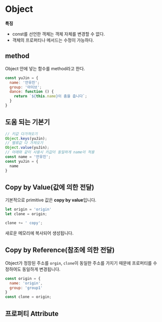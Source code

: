 # Object

**특징**  
- const를 선언한 객체는 객체 자체를 변경할 수 없다.
- 객체의 프로퍼티나 메서드는 수정이 가능하다.

## method

Object 안에 넣는 함수를 method라고 한다.

```javascript
const yuJin = {
  name: '안유진';
  group: '아이브';
  dance: function () {
    return `${this.name}이 춤을 춥니다`;
  }
}
```

## 도움 되는 기본기

```javascript
// 키값 다가져오기
Object.keys(yuJin);
// 벨류값 다 가져오기
Object.value(yuJin);
// 아래와 같이 사용시 키값이 동일하게 name이 적용
const name = '안유진';
const yuJin = {
  name
}
```

## Copy by Value(값에 의한 전달)

기본적으로 primitive 값은 **copy by value**입니다.

```javascript
let origin = 'origin'
let clone = origin;

clone += ' copy';
```

새로운 메모리에 복사되어 생성됩니다.


## Copy by Reference(참조에 의한 전달)

Object가 정장된 주소를 `orgin`, `clone`이 동일한 주소를 가지기 때문에 프로퍼티를 수정하여도 동일하게 변경됩니다.

```javascript
const origin = {
  name: 'origin',
  group: 'group1'
}
const clone = origin;
```

## 프로퍼티 Attribute